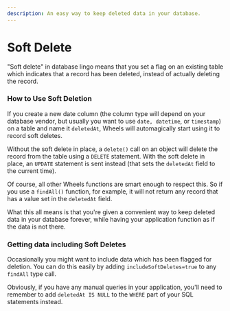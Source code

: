 ```yaml
---
description: An easy way to keep deleted data in your database.
---
```


# Soft Delete

"Soft delete" in database lingo means that you set a flag on an existing table which indicates that a record has been deleted, instead of actually deleting the record.

### How to Use Soft Deletion

If you create a new date column (the column type will depend on your database vendor, but usually you want to use `date, datetime`, or `timestamp`) on a table and name it `deletedAt`, Wheels will automagically start using it to record soft deletes.

Without the soft delete in place, a `delete()` call on an object will delete the record from the table using a `DELETE` statement. With the soft delete in place, an `UPDATE` statement is sent instead (that sets the `deletedAt` field to the current time).

Of course, all other Wheels functions are smart enough to respect this. So if you use a `findAll()` function, for example, it will not return any record that has a value set in the `deletedAt` field.

What this all means is that you're given a convenient way to keep deleted data in your database forever, while having your application function as if the data is not there.

### Getting data including Soft Deletes

Occasionally you might want to include data which has been flagged for deletion. You can do this easily by adding `includeSoftDeletes=true` to any `findAll` type call.

Obviously, if you have any manual queries in your application, you'll need to remember to add `deletedAt IS NULL` to the `WHERE` part of your SQL statements instead.
